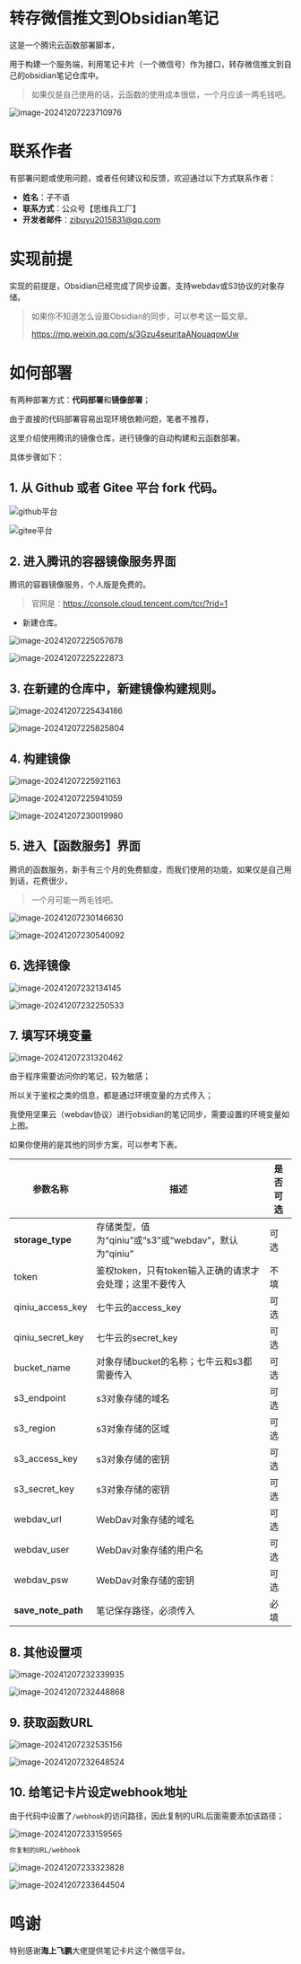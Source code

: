# 转存微信推文到Obsidian笔记

这是一个腾讯云函数部署脚本，

用于构建一个服务端，利用笔记卡片（一个微信号）作为接口，转存微信推文到自己的obsidian笔记仓库中。

> 如果仅是自己使用的话，云函数的使用成本很低，一个月应该一两毛钱吧。

![image-20241207223710976](assets/Readme/image-20241207223710976.png)

# 联系作者

有部署问题或使用问题，或者任何建议和反馈，欢迎通过以下方式联系作者：

- **姓名**：子不语
- **联系方式**：公众号【思维兵工厂】
- **开发者邮件**：zibuyu2015831@qq.com

# 实现前提

实现的前提是，Obsidian已经完成了同步设置，支持webdav或S3协议的对象存储。

> 如果你不知道怎么设置Obsidian的同步，可以参考这一篇文章。
>
> https://mp.weixin.qq.com/s/3Gzu4seuritaANouaqowUw

# 如何部署

有两种部署方式：**代码部署**和**镜像部署**；

由于直接的代码部署容易出现环境依赖问题，笔者不推荐，

这里介绍使用腾讯的镜像仓库，进行镜像的自动构建和云函数部署。

具体步骤如下：

## 1. 从 Github 或者 Gitee 平台 fork 代码。

![github平台](assets/Readme/image-20241207224731461.png)

![gitee平台](assets/Readme/image-20241207224837866.png)

## 2. 进入腾讯的容器镜像服务界面

腾讯的容器镜像服务，个人版是免费的。

>  官网是：https://console.cloud.tencent.com/tcr/?rid=1

- 新建仓库。

![image-20241207225057678](assets/Readme/image-20241207225057678.png)



![image-20241207225222873](assets/Readme/image-20241207225222873.png)

## 3. 在新建的仓库中，新建镜像构建规则。

![image-20241207225434186](assets/Readme/image-20241207225434186.png)

![image-20241207225825804](assets/Readme/image-20241207225825804.png)

## 4. 构建镜像

![image-20241207225921163](assets/Readme/image-20241207225921163.png)

![image-20241207225941059](assets/Readme/image-20241207225941059.png)

![image-20241207230019980](assets/Readme/image-20241207230019980.png)

## 5. 进入【函数服务】界面

腾讯的函数服务，新手有三个月的免费额度，而我们使用的功能，如果仅是自己用到话，花费很少，

> 一个月可能一两毛钱吧。

![image-20241207230146630](assets/Readme/image-20241207230146630.png)



![image-20241207230540092](assets/Readme/image-20241207230540092.png)

## 6. 选择镜像

![image-20241207232134145](assets/Readme/image-20241207232134145.png)

![image-20241207232250533](assets/Readme/image-20241207232250533.png)

## 7. 填写环境变量

![image-20241207231320462](assets/Readme/image-20241207231320462.png)

由于程序需要访问你的笔记，较为敏感；

所以关于鉴权之类的信息，都是通过环境变量的方式传入；

我使用坚果云（webdav协议）进行obsidian的笔记同步，需要设置的环境变量如上图。

如果你使用的是其他的同步方案，可以参考下表。

| 参数名称           | 描述                                                     | 是否可选 |
| ------------------ | -------------------------------------------------------- | -------- |
| **storage_type**   | 存储类型，值为“qiniu”或“s3”或“webdav”，默认为“qiniu”     | 可选     |
| token              | 鉴权token，只有token输入正确的请求才会处理；这里不要传入 | 不填     |
| qiniu_access_key   | 七牛云的access_key                                       | 可选     |
| qiniu_secret_key   | 七牛云的secret_key                                       | 可选     |
| bucket_name        | 对象存储bucket的名称；七牛云和s3都需要传入               | 可选     |
| s3_endpoint        | s3对象存储的域名                                         | 可选     |
| s3_region          | s3对象存储的区域                                         | 可选     |
| s3_access_key      | s3对象存储的密钥                                         | 可选     |
| s3_secret_key      | s3对象存储的密钥                                         | 可选     |
| webdav_url         | WebDav对象存储的域名                                     | 可选     |
| webdav_user        | WebDav对象存储的用户名                                   | 可选     |
| webdav_psw         | WebDav对象存储的密钥                                     | 可选     |
| **save_note_path** | 笔记保存路径，必须传入                                   | 必填     |

## 8. 其他设置项

![image-20241207232339935](assets/Readme/image-20241207232339935.png)

![image-20241207232448868](assets/Readme/image-20241207232448868.png)

## 9. 获取函数URL

![image-20241207232535156](assets/Readme/image-20241207232535156.png)

![image-20241207232648524](assets/Readme/image-20241207232648524.png)

## 10. 给笔记卡片设定webhook地址

由于代码中设置了`/webhook`的访问路径，因此复制的URL后面需要添加该路径；

![image-20241207233159565](assets/Readme/image-20241207233159565.png)

```bash
你复制的URL/webhook
```

![image-20241207233323828](assets/Readme/image-20241207233323828.png)

![image-20241207233644504](assets/Readme/image-20241207233644504.png)



# 鸣谢

特别感谢**海上飞鹏**大佬提供笔记卡片这个微信平台。
